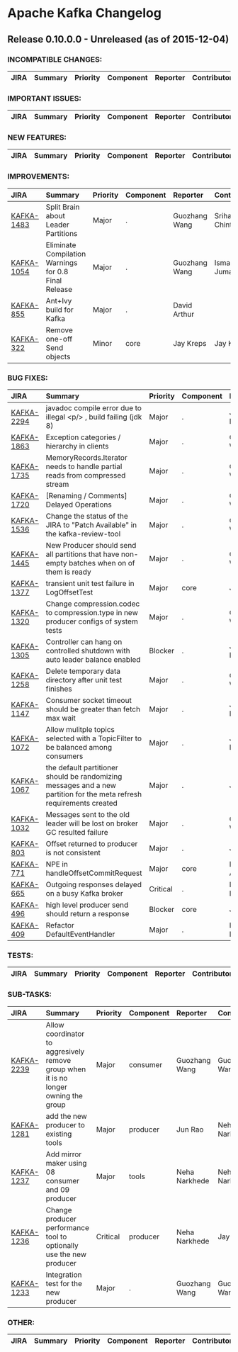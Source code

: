 
<!---
# Licensed to the Apache Software Foundation (ASF) under one
# or more contributor license agreements.  See the NOTICE file
# distributed with this work for additional information
# regarding copyright ownership.  The ASF licenses this file
# to you under the Apache License, Version 2.0 (the
# "License"); you may not use this file except in compliance
# with the License.  You may obtain a copy of the License at
#
#     http://www.apache.org/licenses/LICENSE-2.0
#
# Unless required by applicable law or agreed to in writing, software
# distributed under the License is distributed on an "AS IS" BASIS,
# WITHOUT WARRANTIES OR CONDITIONS OF ANY KIND, either express or implied.
# See the License for the specific language governing permissions and
# limitations under the License.
-->
# Apache Kafka Changelog

## Release 0.10.0.0 - Unreleased (as of 2015-12-04)

### INCOMPATIBLE CHANGES:

| JIRA | Summary | Priority | Component | Reporter | Contributor |
|:---- |:---- | :--- |:---- |:---- |:---- |


### IMPORTANT ISSUES:

| JIRA | Summary | Priority | Component | Reporter | Contributor |
|:---- |:---- | :--- |:---- |:---- |:---- |


### NEW FEATURES:

| JIRA | Summary | Priority | Component | Reporter | Contributor |
|:---- |:---- | :--- |:---- |:---- |:---- |


### IMPROVEMENTS:

| JIRA | Summary | Priority | Component | Reporter | Contributor |
|:---- |:---- | :--- |:---- |:---- |:---- |
| [KAFKA-1483](https://issues.apache.org/jira/browse/KAFKA-1483) | Split Brain about Leader Partitions |  Major | . | Guozhang Wang | Sriharsha Chintalapani |
| [KAFKA-1054](https://issues.apache.org/jira/browse/KAFKA-1054) | Eliminate Compilation Warnings for 0.8 Final Release |  Major | . | Guozhang Wang | Ismael Juma |
| [KAFKA-855](https://issues.apache.org/jira/browse/KAFKA-855) | Ant+Ivy build for Kafka |  Major | . | David Arthur |  |
| [KAFKA-322](https://issues.apache.org/jira/browse/KAFKA-322) | Remove one-off Send objects |  Minor | core | Jay Kreps | Jay Kreps |


### BUG FIXES:

| JIRA | Summary | Priority | Component | Reporter | Contributor |
|:---- |:---- | :--- |:---- |:---- |:---- |
| [KAFKA-2294](https://issues.apache.org/jira/browse/KAFKA-2294) | javadoc compile error due to illegal \<p/\> , build failing (jdk 8) |  Major | . | Jeremy Fields | Jeff Maxwell |
| [KAFKA-1863](https://issues.apache.org/jira/browse/KAFKA-1863) | Exception categories / hierarchy in clients |  Major | . | Guozhang Wang | Guozhang Wang |
| [KAFKA-1735](https://issues.apache.org/jira/browse/KAFKA-1735) | MemoryRecords.Iterator needs to handle partial reads from compressed stream |  Major | . | Guozhang Wang | Guozhang Wang |
| [KAFKA-1720](https://issues.apache.org/jira/browse/KAFKA-1720) | [Renaming / Comments] Delayed Operations |  Major | . | Guozhang Wang | Guozhang Wang |
| [KAFKA-1536](https://issues.apache.org/jira/browse/KAFKA-1536) | Change the status of the JIRA to "Patch Available" in the kafka-review-tool |  Major | . | Guozhang Wang | Manikumar Reddy |
| [KAFKA-1445](https://issues.apache.org/jira/browse/KAFKA-1445) | New Producer should send all partitions that have non-empty batches when on of them is ready |  Major | . | Guozhang Wang |  |
| [KAFKA-1377](https://issues.apache.org/jira/browse/KAFKA-1377) | transient unit test failure in LogOffsetTest |  Major | core | Jun Rao | Jun Rao |
| [KAFKA-1320](https://issues.apache.org/jira/browse/KAFKA-1320) | Change compression.codec to compression.type in new producer configs of system tests |  Major | . | Guozhang Wang | Guozhang Wang |
| [KAFKA-1305](https://issues.apache.org/jira/browse/KAFKA-1305) | Controller can hang on controlled shutdown with auto leader balance enabled |  Blocker | . | Joel Koshy | Sriharsha Chintalapani |
| [KAFKA-1258](https://issues.apache.org/jira/browse/KAFKA-1258) | Delete temporary data directory after unit test finishes |  Major | . | Guozhang Wang | Manikumar Reddy |
| [KAFKA-1147](https://issues.apache.org/jira/browse/KAFKA-1147) | Consumer socket timeout should be greater than fetch max wait |  Major | . | Joel Koshy | Guozhang Wang |
| [KAFKA-1072](https://issues.apache.org/jira/browse/KAFKA-1072) | Allow mulitple topics selected with a TopicFilter to be balanced among consumers |  Major | . | Jason Rosenberg |  |
| [KAFKA-1067](https://issues.apache.org/jira/browse/KAFKA-1067) | the default partitioner should be randomizing messages and a new partition for the meta refresh requirements created |  Major | . | Joe Stein |  |
| [KAFKA-1032](https://issues.apache.org/jira/browse/KAFKA-1032) | Messages sent to the old leader will be lost on broker GC resulted failure |  Major | . | Guozhang Wang | Guozhang Wang |
| [KAFKA-803](https://issues.apache.org/jira/browse/KAFKA-803) | Offset returned to producer is not consistent |  Major | . | Jun Rao |  |
| [KAFKA-771](https://issues.apache.org/jira/browse/KAFKA-771) | NPE in handleOffsetCommitRequest |  Major | core | David Arthur | David Arthur |
| [KAFKA-665](https://issues.apache.org/jira/browse/KAFKA-665) | Outgoing responses delayed on a busy Kafka broker |  Critical | . | Neha Narkhede |  |
| [KAFKA-496](https://issues.apache.org/jira/browse/KAFKA-496) | high level producer send should return a response |  Blocker | core | Jun Rao | Jay Kreps |
| [KAFKA-409](https://issues.apache.org/jira/browse/KAFKA-409) | Refactor DefaultEventHandler |  Major | . | Neha Narkhede | Jay Kreps |


### TESTS:

| JIRA | Summary | Priority | Component | Reporter | Contributor |
|:---- |:---- | :--- |:---- |:---- |:---- |


### SUB-TASKS:

| JIRA | Summary | Priority | Component | Reporter | Contributor |
|:---- |:---- | :--- |:---- |:---- |:---- |
| [KAFKA-2239](https://issues.apache.org/jira/browse/KAFKA-2239) | Allow coordinator to aggresively remove group when it is no longer owning the group |  Major | consumer | Guozhang Wang | Guozhang Wang |
| [KAFKA-1281](https://issues.apache.org/jira/browse/KAFKA-1281) | add the new producer to existing tools |  Major | producer | Jun Rao | Neha Narkhede |
| [KAFKA-1237](https://issues.apache.org/jira/browse/KAFKA-1237) | Add mirror maker using 08 consumer and 09 producer |  Major | tools | Neha Narkhede | Neha Narkhede |
| [KAFKA-1236](https://issues.apache.org/jira/browse/KAFKA-1236) | Change producer performance tool to optionally use the new producer |  Critical | producer | Neha Narkhede | Jay Kreps |
| [KAFKA-1233](https://issues.apache.org/jira/browse/KAFKA-1233) | Integration test for the new producer |  Major | . | Guozhang Wang | Guozhang Wang |


### OTHER:

| JIRA | Summary | Priority | Component | Reporter | Contributor |
|:---- |:---- | :--- |:---- |:---- |:---- |


